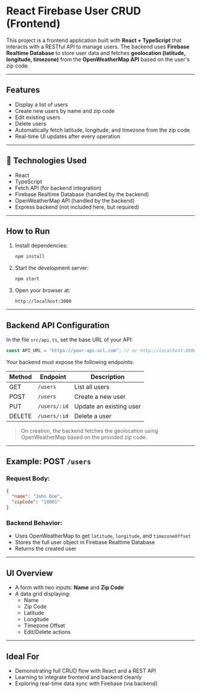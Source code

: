 # React Firebase User CRUD (Frontend)

This project is a frontend application built with **React + TypeScript** that interacts with a RESTful API to manage users. The backend uses **Firebase Realtime Database** to store user data and fetches **geolocation (latitude, longitude, timezone)** from the **OpenWeatherMap API** based on the user's zip code.

---

## Features

- Display a list of users
- Create new users by name and zip code
- Edit existing users
- Delete users
- Automatically fetch latitude, longitude, and timezone from the zip code
- Real-time UI updates after every operation

---

## 🔗 Technologies Used

- React
- TypeScript
- Fetch API (for backend integration)
- Firebase Realtime Database (handled by the backend)
- OpenWeatherMap API (handled by the backend)
- Express backend (not included here, but required)

---

## How to Run

1. Install dependencies:
   ```bash
   npm install
   ```

2. Start the development server:
   ```bash
   npm start
   ```

3. Open your browser at:
   ```
   http://localhost:3000
   ```

---

## Backend API Configuration

In the file `src/api.ts`, set the base URL of your API:

```ts
const API_URL = "https://your-api-url.com"; // or http://localhost:8080
```

Your backend must expose the following endpoints:

| Method | Endpoint     | Description             |
| ------ | ------------ | ----------------------- |
| GET    | `/users`     | List all users          |
| POST   | `/users`     | Create a new user       |
| PUT    | `/users/:id` | Update an existing user |
| DELETE | `/users/:id` | Delete a user           |

> On creation, the backend fetches the geolocation using OpenWeatherMap based on the provided zip code.

---

## Example: POST `/users`

### Request Body:
```json
{
  "name": "John Doe",
  "zipCode": "10001"
}
```

### Backend Behavior:
- Uses OpenWeatherMap to get `latitude`, `longitude`, and `timezoneOffset`
- Stores the full user object in Firebase Realtime Database
- Returns the created user

---

## UI Overview

- A form with two inputs: **Name** and **Zip Code**
- A data grid displaying:
  - Name
  - Zip Code
  - Latitude
  - Longitude
  - Timezone Offset
  - Edit/Delete actions

---

## Ideal For

- Demonstrating full CRUD flow with React and a REST API
- Learning to integrate frontend and backend cleanly
- Exploring real-time data sync with Firebase (via backend)
